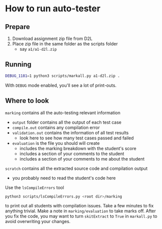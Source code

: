 # How to run auto-tester

## Prepare

1. Download assignment zip file from D2L
2. Place zip file in the same folder as the scripts folder
   - say `a1/a1-d2l.zip`
   
## Running

```bash
DEBUG_1181=1 python3 scripts/markall.py a1-d2l.zip . 
```

With `DEBUG` mode enabled, you'll see a lot of print-outs.


## Where to look

`marking` contains all the auto-testing relevant information
- `output` folder contains all the output of each test case
- `compile.out` contains any compilation error
- `validation.out` contains the information of all test results
  - look here to see how many test cases passed and failed
- `evaluation` is the file you should will create
  - includes the marking breakdown with the student's score
  - includes a section of your comments to the student
  - includes a section of your comments to me about the student
  
`scratch` contains all the extracted source code and compilation output
- you probably need to read the student's code here

Use the `lsCompileErrors` tool

```bash
python3 scripts/lsCompileErrors.py <root dir>/marking
```

to print out all students with compilation issues. 
Take a few minutes to fix anything trivial. 
Make a note in `marking/evaluation` to take marks off.
After you fix the code, you may want to turn `skitExtract` 
to `True` in `markall.py` to avoid overwriting your changes.


